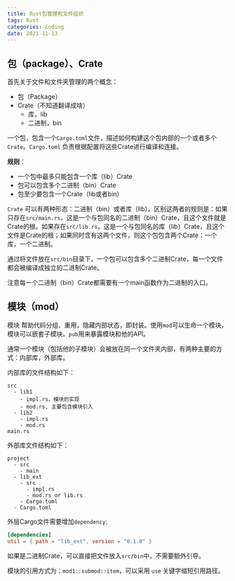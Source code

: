 ```yaml
---
title: Rust包管理和文件组织
tags: Rust
categories: Coding
date: 2021-11-13
---
```


## 包（package）、Crate

首先关于文件和文件夹管理的两个概念：

- 包（Package）
- Crate（不知道翻译成啥）
  * 库，lib
  * 二进制，bin

一个包，包含一个`Cargo.toml`文件，描述如何构建这个包内部的一个或者多个`Crate`。`Cargo.toml` 负责根据配置将这些Crate进行编译和连接。

**规则**：

- 一个包中最多只能包含一个库（lib）Crate
- 包可以包含多个二进制（bin）Crate
- 包至少要包含一个Crate（lib或者bin）

`Crate` 可以有两种形态：二进制（bin）或者库（lib）。区别这两者的规则是：如果只存在`src/main.rs`，这是一个与包同名的二进制（bin）Crate，且这个文件就是Crate的根。如果存在`src/lib.rs`，这是一个与包同名的库（lib）Crate，且这个文件是Crate的根；如果同时含有这两个文件，则这个包包含两个Crate：一个库，一个二进制。

通过将文件放在`src/bin`目录下，一个包可以包含多个二进制Crate，每一个文件都会被编译成独立的二进制Crate。

注意每一个二进制（bin）Crate都需要有一个main函数作为二进制的入口。

## 模块（mod）

模块 帮助代码分组、重用，隐藏内部状态，即封装。使用`mod`可以生命一个模块，模块可以嵌套子模块。`pub`用来暴露模块和他的API。

通常一个模块（包括他的子模块）会被放在同一个文件夹内部，有两种主要的方式：内部库，外部库。

内部库的文件结构如下：

```text
src
  - lib1
    - impl.rs，模块的实现
    - mod.rs, 主要包含模块引入
  - lib2
    - impl.rs
    - mod.rs
main.rs
```

外部库文件结构如下：

```text
project
  - src
    - main
  - lib_ext
    - src
      - impl.rs
      - mod.rs or lib.rs
    - Cargo.toml
  - Cargo.toml
```

外层Cargo文件需要增加`dependency`:

```toml
[dependencies]
util = { path = "lib_ext", version = "0.1.0" }
```

如果是二进制Crate，可以直接把文件放入`src/bin`中，不需要额外引导。

模块的引用方式为：`mod1::submod::item`，可以采用 `use` 关键字缩短引用路径。

